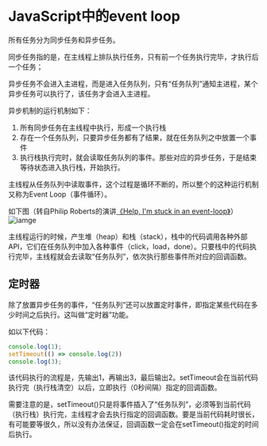 # JavaScript中的event loop

所有任务分为同步任务和异步任务。

同步任务指的是，在主线程上排队执行任务，只有前一个任务执行完毕，才执行后一个任务；

异步任务不会进入主进程，而是进入任务队列，只有“任务队列”通知主进程，某个异步任务可以执行了，该任务才会进入主进程。

异步机制的运行机制如下：

1. 所有同步任务在主线程中执行，形成一个执行栈
2. 存在一个任务队列，只要异步任务都有了结果，就在任务队列之中放置一个事件
3. 执行栈执行完时，就会读取任务队列的事件。那些对应的异步任务，于是结束等待状态进入执行栈，开始执行。

主线程从任务队列中读取事件，这个过程是循环不断的，所以整个的这种运行机制又称为Event Loop（事件循环）。

如下图（转自Philip Roberts的演讲[《Help, I'm stuck in an event-loop》](https://vimeo.com/96425312)）
![iamge](http://image.beekka.com/blog/2014/bg2014100802.png)

主线程运行的时候，产生堆（heap）和栈（stack），栈中的代码调用各种外部API，它们在任务队列中加入各种事件（click，load，done）。只要栈中的代码执行完毕，主线程就会去读取“任务队列”，依次执行那些事件所对应的回调函数。

## 定时器

除了放置异步任务的事件，“任务队列”还可以放置定时事件，即指定某些代码在多少时间之后执行。这叫做“定时器”功能。

如以下代码：

```js
console.log(1);
setTimeout(() => console.log(2))
console.log(3);
```

该代码执行的流程是，先输出1，再输出3，最后输出2。setTimeout会在当前代码执行完（执行栈清空）以后，立即执行（0秒间隔）指定的回调函数。

需要注意的是，setTimeout()只是将事件插入了“任务队列”，必须等到当前代码（执行栈）执行完，主线程才会去执行指定的回调函数。要是当前代码耗时很长，有可能要等很久，所以没有办法保证，回调函数一定会在setTimeout()指定的时间后执行。



